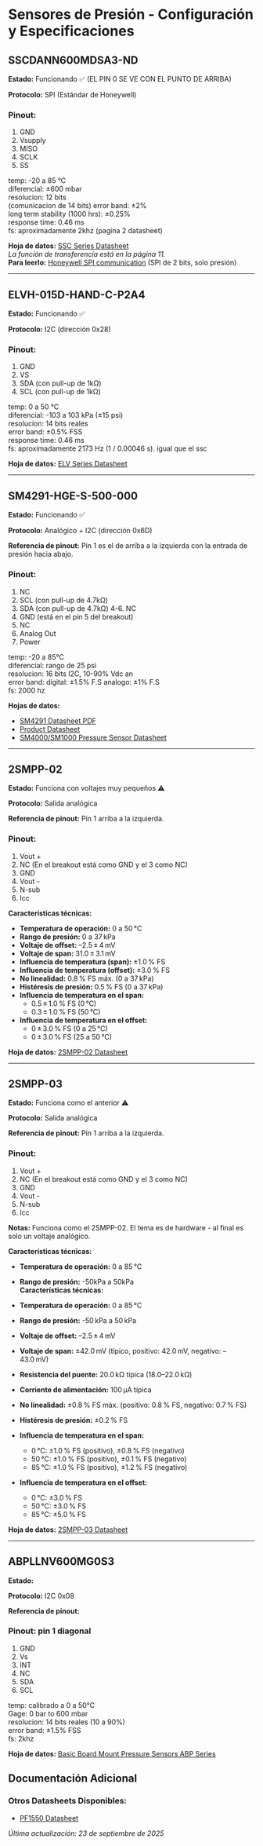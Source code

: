 # Sensores de Presión - Configuración y Especificaciones

## SSCDANN600MDSA3-ND

**Estado:** Funcionando ✅ (EL PIN 0 SE VE CON EL PUNTO DE ARRIBA)

**Protocolo:** SPI (Estándar de Honeywell)

### Pinout:
1. GND
2. Vsupply
3. MISO
4. SCLK
5. SS

temp: -20 a 85 °C<br>
diferencial: ±600 mbar<br>
resolucion: 12 bits<br> (comunicacion de 14 bits)
error band: ±2%<br>
long term stability (1000 hrs): ±0.25%<br>
response time: 0.46 ms<br>
fs: aproximadamente 2khz (pagina 2 datasheet)

**Hoja de datos:** [SSC Series Datasheet](ssc_series_DS.pdf)  
*La función de transferencia está en la página 11.*  
**Para leerlo:** [Honeywell SPI communication](sps-siot-spi-comms-digital-ouptu-pressure-sensors-tn-008202-3-en-ciid-45843.pdf) (SPI de 2 bits, solo presión)


---

## ELVH-015D-HAND-C-P2A4

**Estado:** Funcionando ✅

**Protocolo:** I2C (dirección 0x28)

### Pinout:
1. GND
2. VS 
3. SDA (con pull-up de 1kΩ)
4. SCL (con pull-up de 1kΩ)

temp: 0 a 50 °C<br>
diferencial: -103 a 103 kPa (±15 psi) <br>
resolucion: 14 bits reales  <br> 
error band: ±0.5% FSS <br>
response time: 0.46 ms <br>
fs: aproximadamente 2173 Hz (1 / 0.00046 s). igual que el ssc

**Hoja de datos:** [ELV Series Datasheet](ELV_Series.pdf)

---

## SM4291-HGE-S-500-000

**Estado:** Funcionando ✅

**Protocolo:** Analógico + I2C (dirección 0x6D)

**Referencia de pinout:** Pin 1 es el de arriba a la izquierda con la entrada de presión hacia abajo.

### Pinout:
1. NC 
2. SCL (con pull-up de 4.7kΩ)
3. SDA (con pull-up de 4.7kΩ)
4-6. NC
7. GND (está en el pin 5 del breakout)
8. NC
9. Analog Out
10. Power

temp: -20 a 85°C<br>
diferencial: rango de  25 psi  <br>
resolucion: 16 bits I2C, 10-90% Vdc an <br> 
error band: digital: ±1.5% F.S analogo: ±1% F.S<br>
fs: 2000 hz 

**Hojas de datos:** 
- [SM4291 Datasheet PDF](SM4291-HGE-S-500-000.PDF)
- [Product Datasheet](product-4291-HGE-S-500-000.datasheet.pdf)
- [SM4000/SM1000 Pressure Sensor Datasheet](SM4000_SM1000-pressure-sensor-AMSYS-datasheet.pdf)
---

## 2SMPP-02

**Estado:** Funciona con voltajes muy pequeños ⚠️

**Protocolo:** Salida analógica

**Referencia de pinout:** Pin 1 arriba a la izquierda.

### Pinout:
1. Vout +
2. NC (En el breakout está como GND y el 3 como NC)
3. GND
4. Vout -
5. N-sub
6. Icc

**Características técnicas:**

- **Temperatura de operación:** 0 a 50 °C  
- **Rango de presión:** 0 a 37 kPa  
- **Voltaje de offset:** –2.5 ± 4 mV  
- **Voltaje de span:** 31.0 ± 3.1 mV  
- **Influencia de temperatura (span):** ±1.0 % FS  
- **Influencia de temperatura (offset):** ±3.0 % FS  
- **No linealidad:** 0.8 % FS máx. (0 a 37 kPa)  
- **Histéresis de presión:** 0.5 % FS (0 a 37 kPa)  
- **Influencia de temperatura en el span:**  
    - 0.5 ± 1.0 % FS (0 °C)  
    - 0.3 ± 1.0 % FS (50 °C)  
- **Influencia de temperatura en el offset:**  
    - 0 ± 3.0 % FS (0 a 25 °C)  
    - 0 ± 3.0 % FS (25 a 50 °C)  


**Hoja de datos:** [2SMPP-02 Datasheet](en-2smpp-02.pdf)

---

## 2SMPP-03

**Estado:** Funciona como el anterior ⚠️

**Protocolo:** Salida analógica

**Referencia de pinout:** Pin 1 arriba a la izquierda.

### Pinout:
1. Vout +
2. NC (En el breakout está como GND y el 3 como NC)
3. GND
4. Vout -
5. N-sub
6. Icc

**Notas:** Funciona como el 2SMPP-02. El tema es de hardware - al final es solo un voltaje analógico.

**Características técnicas:**

- **Temperatura de operación:** 0 a 85 °C  
- **Rango de presión:** -50kPa a 50kPa  
**Características técnicas:**

- **Temperatura de operación:** 0 a 85 °C  
- **Rango de presión:** -50 kPa a 50 kPa  
- **Voltaje de offset:** –2.5 ± 4 mV  
- **Voltaje de span:** ±42.0 mV (típico, positivo: 42.0 mV, negativo: –43.0 mV)  
- **Resistencia del puente:** 20.0 kΩ típica (18.0–22.0 kΩ)  
- **Corriente de alimentación:** 100 μA típica  
- **No linealidad:** ±0.8 % FS máx. (positivo: 0.8 % FS, negativo: 0.7 % FS)  
- **Histéresis de presión:** ±0.2 % FS  
- **Influencia de temperatura en el span:**  
    - 0 °C: ±1.0 % FS (positivo), ±0.8 % FS (negativo)  
    - 50 °C: ±1.0 % FS (positivo), ±0.1 % FS (negativo)  
    - 85 °C: ±1.0 % FS (positivo), ±1.2 % FS (negativo)  
- **Influencia de temperatura en el offset:**  
    - 0 °C: ±3.0 % FS  
    - 50 °C: ±3.0 % FS  
    - 85 °C: ±5.0 % FS  







**Hoja de datos:** [2SMPP-03 Datasheet](en-2smpp-03.pdf)

---

## ABPLLNV600MG0S3



**Estado:** 

**Protocolo:** I2C 0x08

**Referencia de pinout:** 

### Pinout: pin 1 diagonal

1. GND
2. Vs
3. INT
4. NC
5. SDA
6. SCL


temp: calibrado a 0 a 50°C<br>
Gage: 0 bar to 600 mbar <br>
resolucion: 14 bits reales (10 a 90%) <br> 
error band: ±1.5% FSS <br>
fs: 2khz

**Hoja de datos:** [Basic Board Mount Pressure Sensors ABP Series](HWSC-S-A0013047928-1.pdf)



## Documentación Adicional

### Otros Datasheets Disponibles:
- [PF1550 Datasheet](PF1550.pdf)



*Última actualización: 23 de septiembre de 2025*
